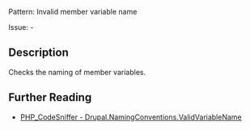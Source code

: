 Pattern: Invalid member variable name

Issue: -

## Description

Checks the naming of member variables.

## Further Reading

* [PHP_CodeSniffer - Drupal.NamingConventions.ValidVariableName](https://git.drupalcode.org/project/coder/-/tree/8.3.x/coder_sniffer/Drupal/Sniffs/NamingConventions/ValidVariableNameSniff.php)